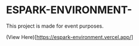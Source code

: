 # ESPARK-ENVIRONMENT-
This project is made for event purposes.

(View Here)[https://espark-environment.vercel.app/]
